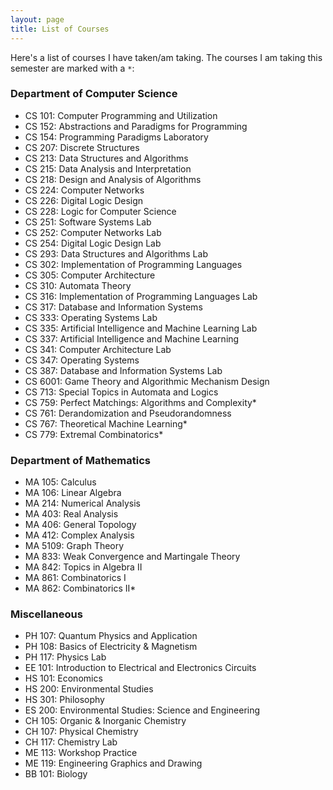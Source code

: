 ```yaml
---
layout: page
title: List of Courses
---
```


Here's a list of courses I have taken/am taking. The courses I am taking this semester are marked with a ```*```:

### Department of Computer Science

* CS 101: Computer Programming and Utilization
* CS 152: Abstractions and Paradigms for Programming
* CS 154: Programming Paradigms Laboratory
* CS 207: Discrete Structures
* CS 213: Data Structures and Algorithms
* CS 215: Data Analysis and Interpretation
* CS 218: Design and Analysis of Algorithms
* CS 224: Computer Networks
* CS 226: Digital Logic Design
* CS 228: Logic for Computer Science
* CS 251: Software Systems Lab
* CS 252: Computer Networks Lab
* CS 254: Digital Logic Design Lab
* CS 293: Data Structures and Algorithms Lab
* CS 302: Implementation of Programming Languages
* CS 305: Computer Architecture
* CS 310: Automata Theory
* CS 316: Implementation of Programming Languages Lab
* CS 317: Database and Information Systems
* CS 333: Operating Systems Lab
* CS 335: Artificial Intelligence and Machine Learning Lab
* CS 337: Artificial Intelligence and Machine Learning
* CS 341: Computer Architecture Lab
* CS 347: Operating Systems
* CS 387: Database and Information Systems Lab
* CS 6001: Game Theory and Algorithmic Mechanism Design
* CS 713: Special Topics in Automata and Logics
* CS 759: Perfect Matchings: Algorithms and Complexity*
* CS 761: Derandomization and Pseudorandomness
* CS 767: Theoretical Machine Learning*
* CS 779: Extremal Combinatorics*

### Department of Mathematics

* MA 105: Calculus
* MA 106: Linear Algebra
* MA 214: Numerical Analysis
* MA 403: Real Analysis
* MA 406: General Topology
* MA 412: Complex Analysis
* MA 5109: Graph Theory
* MA 833: Weak Convergence and Martingale Theory
* MA 842: Topics in Algebra II
* MA 861: Combinatorics I
* MA 862: Combinatorics II*

### Miscellaneous

* PH 107: Quantum Physics and Application
* PH 108: Basics of Electricity & Magnetism
* PH 117: Physics Lab
* EE 101: Introduction to Electrical and Electronics Circuits
* HS 101: Economics
* HS 200: Environmental Studies
* HS 301: Philosophy
* ES 200: Environmental Studies: Science and Engineering
* CH 105: Organic & Inorganic Chemistry
* CH 107: Physical Chemistry
* CH 117: Chemistry Lab
* ME 113: Workshop Practice
* ME 119: Engineering Graphics and Drawing
* BB 101: Biology